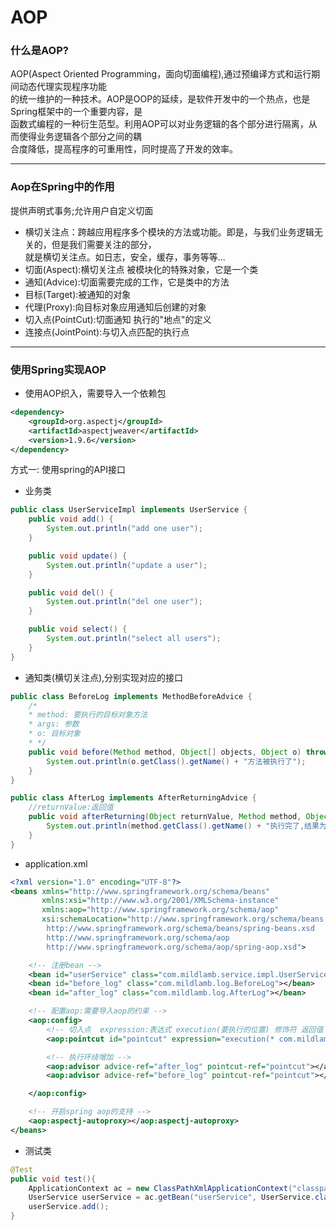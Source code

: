 # AOP
### 什么是AOP?
AOP(Aspect Oriented Programming，面向切面编程),通过预编译方式和运行期间动态代理实现程序功能  
的统一维护的一种技术。AOP是OOP的延续，是软件开发中的一个热点，也是Spring框架中的一个重要内容，是  
函数式编程的一种衍生范型。利用AOP可以对业务逻辑的各个部分进行隔离，从而使得业务逻辑各个部分之间的耦  
合度降低，提高程序的可重用性，同时提高了开发的效率。
<hr>

### Aop在Spring中的作用
提供声明式事务;允许用户自定义切面
- 横切关注点：跨越应用程序多个模块的方法或功能。即是，与我们业务逻辑无关的，但是我们需要关注的部分，  
就是横切关注点。如日志，安全，缓存，事务等等...
- 切面(Aspect):横切关注点 被模块化的特殊对象，它是一个类
- 通知(Advice):切面需要完成的工作，它是类中的方法
- 目标(Target):被通知的对象
- 代理(Proxy):向目标对象应用通知后创建的对象
- 切入点(PointCut):切面通知 执行的"地点"的定义
- 连接点(JointPoint):与切入点匹配的执行点

<hr>


### 使用Spring实现AOP
- 使用AOP织入，需要导入一个依赖包
```xml
<dependency>
    <groupId>org.aspectj</groupId>
    <artifactId>aspectjweaver</artifactId>
    <version>1.9.6</version>
</dependency>
```
方式一: 使用spring的API接口  
- 业务类
```java
public class UserServiceImpl implements UserService {
    public void add() {
        System.out.println("add one user");
    }

    public void update() {
        System.out.println("update a user");
    }

    public void del() {
        System.out.println("del one user");
    }

    public void select() {
        System.out.println("select all users");
    }
}
```
- 通知类(横切关注点),分别实现对应的接口
```java
public class BeforeLog implements MethodBeforeAdvice {
    /*
    * method: 要执行的目标对象方法
    * args: 参数
    * o: 目标对象
    * */
    public void before(Method method, Object[] objects, Object o) throws Throwable {
        System.out.println(o.getClass().getName() + "方法被执行了");
    }
}
```
```java
public class AfterLog implements AfterReturningAdvice {
    //returnValue:返回值
    public void afterReturning(Object returnValue, Method method, Object[] objects, Object o1) throws Throwable {
        System.out.println(method.getClass().getName() + "执行完了,结果为:" + returnValue);
    }
}
```
- application.xml
```xml
<?xml version="1.0" encoding="UTF-8"?>
<beans xmlns="http://www.springframework.org/schema/beans"
       xmlns:xsi="http://www.w3.org/2001/XMLSchema-instance"
       xmlns:aop="http://www.springframework.org/schema/aop"
       xsi:schemaLocation="http://www.springframework.org/schema/beans
        http://www.springframework.org/schema/beans/spring-beans.xsd
        http://www.springframework.org/schema/aop
        http://www.springframework.org/schema/aop/spring-aop.xsd">

    <!-- 注册bean -->
    <bean id="userService" class="com.mildlamb.service.impl.UserServiceImpl"></bean>
    <bean id="before_log" class="com.mildlamb.log.BeforeLog"></bean>
    <bean id="after_log" class="com.mildlamb.log.AfterLog"></bean>

    <!-- 配置aop:需要导入aop的约束 -->
    <aop:config>
        <!-- 切入点  expression:表达式 execution(要执行的位置) 修饰符 返回值 包名.类名.方法名(参数列表)-->
        <aop:pointcut id="pointcut" expression="execution(* com.mildlamb.service.*.*(..))"/>

        <!-- 执行环绕增加 -->
        <aop:advisor advice-ref="after_log" pointcut-ref="pointcut"></aop:advisor>
        <aop:advisor advice-ref="before_log" pointcut-ref="pointcut"></aop:advisor>

    </aop:config>

    <!-- 开启spring aop的支持 -->
    <aop:aspectj-autoproxy></aop:aspectj-autoproxy>
</beans>
```
- 测试类
```java
@Test
public void test(){
    ApplicationContext ac = new ClassPathXmlApplicationContext("classpath:application.xml");
    UserService userService = ac.getBean("userService", UserService.class);
    userService.add();
}
```
